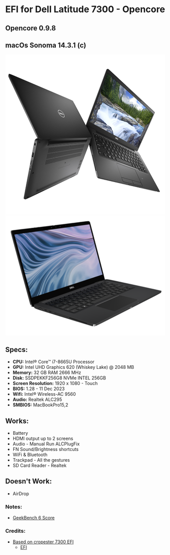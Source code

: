 # EFI for Dell Latitude 7300 - Opencore
## Opencore 0.9.8
## macOs Sonoma 14.3.1 (c)

![image](7300_2.png)
![image](7300.png)

## Specs:

  - **CPU:** Intel® Core™ i7-8665U Processor
  - **GPU:** Intel UHD Graphics 620 (Whiskey Lake) @ 2048 MB
  - **Memory:** 32 GB RAM 2666 MHz
  - **Disk:** SSDPEKKF256G8 NVMe INTEL 256GB
  - **Screen Resolution:** 1920 x 1080 - Touch 
  - **BIOS:** 1.28 - 11 Dec 2023
  - **Wifi:** Intel® Wireless-AC 9560
  - **Audio:** Realtek ALC295
  - **SMBIOS:** MacBookPro15,2

## Works:

  * Battery
  * HDMI output up to 2 screens
  * Audio - Manual Run ALCPlugFix
  * FN Sound/Brightness shortcuts
  * WiFi & Bluetooth
  * Trackpad - All the gestures
  * SD Card Reader - Realtek

## Doesn't Work:
  * AirDrop

### Notes:
* [GeekBench 6 Score](https://browser.geekbench.com/v6/cpu/4099903)

### Credits:
* [Based on cropester 7300 EFI](https://osxlatitude.com/forums/topic/18195-dell-latitude-7300-bad-audio-with-alc295-alc3254/)
  * [EFI](https://mega.nz/file/OQIXBJib#aBZ-m8NzIPAEOjHF5g3QRzad9SzBQJkj0FM21iumteg)

